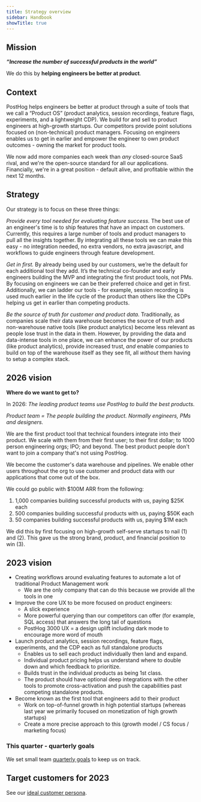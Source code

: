 ```yaml
---
title: Strategy overview
sidebar: Handbook
showTitle: true
---
```


## Mission

**_“Increase the number of successful products in the world”_**

We do this by **helping engineers be better at product**.

## Context

PostHog helps engineers be better at product through a suite of tools that we call a “Product OS” (product analytics, session recordings, feature flags, experiments, and a lightweight CDP). We build for and sell to product engineers at high-growth startups. Our competitors provide point solutions focused on (non-technical) product managers. Focusing on engineers enables us to get in earlier and empower the engineer to own product outcomes - owning the market for product tools.

We now add more companies each week than _any_ closed-source SaaS rival, and we're the open-source standard for all our applications. Financially, we're in a great position - default alive, and profitable within the next 12 months.

## Strategy

Our strategy is to focus on these three things:

_Provide every tool needed for evaluating feature success._ The best use of an engineer's time is to ship features that have an impact on customers. Currently, this requires a large number of tools and product managers to pull all the insights together. By integrating all these tools we can make this easy - no integration needed, no extra vendors, no extra javascript, and workflows to guide engineers through feature development.

_Get in first._ By already being used by our customers, we’re the default for each additional tool they add. It’s the technical co-founder and early engineers building the MVP and integrating the first product tools, not PMs. By focusing on engineers we can be their preferred choice and get in first. Additionally, we can ladder our tools - for example, session recording is used much earlier in the life cycle of the product than others like the CDPs helping us get in earlier than competing products.

_Be the source of truth for customer and product data._ Traditionally, as companies scale their data warehouse becomes the source of truth and non-warehouse native tools (like product analytics) become less relevant as people lose trust in the data in them. However, by providing the data and data-intense tools in one place, we can enhance the power of our products (like product analytics), provide increased trust, _and_ enable companies to build on top of the warehouse itself as they see fit, all _without_ them having to setup a complex stack.

## 2026 vision

**Where do we want to get to?**

In 2026: _The leading product teams use PostHog to build the best products._

*Product team = The people building the product. Normally engineers, PMs and designers.*

We are the first product tool that technical founders integrate into their product. We scale with them from their first user; to their first dollar; to 1000 person engineering orgs; IPO; and beyond. The best product people don't want to join a company that's not using PostHog.

We become the customer's data warehouse and pipelines. We enable other users throughout the org to use customer and product data with our applications that come out of the box.

We could go public with $100M ARR from the following:

1) 1,000 companies building successful products with us, paying $25K each
2) 500 companies building successful products with us, paying $50K each
3) 50 companies building successful products with us, paying $1M each

We did this by first focusing on high-growth self-serve startups to nail (1) and (2). This gave us the strong brand, product, and financial position to win (3).

## 2023 vision

* Creating workflows around evaluating features to automate a lot of traditional Product Management work
  * We are the only company that can do this because we provide all the tools in one
* Improve the core UX to be more focused on product engineers:
  * A slick experience
  * More powerful querying than our competitors can offer (for example, SQL access) that answers the long tail of questions
  * PostHog 3000 UX = a design uplift including dark mode to encourage more word of mouth
* Launch product analytics, session recordings, feature flags, experiments, and the CDP each as full standalone products
  * Enables us to sell each product individually then land and expand.
  * Individual product pricing helps us understand where to double down and which feedback to prioritize.
  * Builds trust in the individual products as being 1st class.
  * The product should have optional deep integrations with the other tools to promote cross-activation and push the capabilities past competing standalone products.
* Become known as the first tool that engineers add to their product
  * Work on top-of-funnel growth in high potential startups (whereas last year we primarily focused on monetization of high growth startups)
  * Create a more precise approach to this (growth model / CS focus / marketing focus)

### This quarter - quarterly goals

We set small team [quarterly goals](/handbook/strategy/objectives) to keep us on track.

## Target customers for 2023

See our [ideal customer persona](/handbook/strategy/ideal-customer-persona).